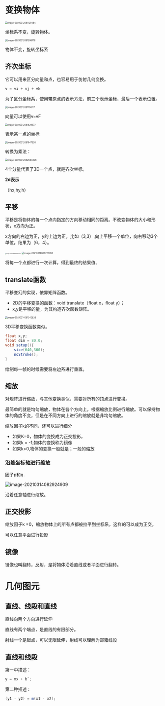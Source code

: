 # 变换物体

<img src="images/image-20210312081129464.png" alt="image-20210312081129464" style="zoom:50%;" />

坐标系不变，旋转物体。

<img src="images/image-20210312081206718.png" alt="image-20210312081206718" style="zoom:50%;" />

物体不变，旋转坐标系

## 齐次坐标

它可以用来区分向量和点，也容易用于仿射几何变换。

```java
v = vi + vj + vk
```

为了区分坐标系，使用带原点的表示方法，前三个表示坐标，最后一个表示位置。

<img src="images/image-20210312081706117.png" alt="image-20210312081706117" style="zoom:50%;" />

向量可以使用v=vF

<img src="images/image-20210312081829977.png" alt="image-20210312081829977" style="zoom:50%;" />

表示某一点的坐标

<img src="images/image-20210312081947520.png" alt="image-20210312081947520" style="zoom:50%;" />

转换为乘法：

<img src="images/image-20210312082644806.png" alt="image-20210312082644806" style="zoom:50%;" />

4个分量代表了3D一个点，就是齐次坐标。

**2d表示**

（hx,hy,h）



## 平移

平移是将物体的每一个点向指定的方向移动相同的距离。不改变物体的大小和形状，x方向为正。

x方向的右边为正，y的上边为正。比如（3,3）,向上平移一个单位，向右移动3个单位。结果为（6，4）。

<img src="images/image-20210314080444125.png" alt="image-20210314080444125" style="zoom:25%;" />



<img src="images/image-20210314080720780.png" alt="image-20210314080720780" style="zoom:50%;" />

将每一个点都进行一次计算，得到最终的结果值、

## translate函数

平移变幻的实现，依靠矩阵函数。

- 2D的平移变换的函数：void translate（float x，float y）；
- x,y是平移的量，为其构造齐次函数矩阵。

<img src="images/image-20210314081342626.png" alt="image-20210314081342626" style="zoom:50%;" />

3D平移变换函数类似。

```java
float x,y;
float dim = 80.0;
void setup(){
    size(640,360);
    noStroke();
}
```

绘制每一帧的时候需要将左边系进行重置。

##  缩放

对矩阵进行缩放，与其他变换类似，需要对所有的顶点进行变换。

最简单的就是均匀缩放，物体在各个方向上，根据缩放比例进行缩放。可以保持物体的角度不变，但是在不同方向上进行的缩放就是非均匀缩放。

缩放因子k的不同，还可以进行细分

- 如果K=0，物体的变换成为正交投影，
- 如果k = -1,物体的变换称为镜像
- 如果k>0,物体的变换一般就是；一般的缩放

### 沿着坐标轴进行缩放

因子p和q.

![image-20210314082924909](images/image-20210314082924909.png)

沿着任意轴进行缩放。



## 正交投影

缩放因子k =0，缩放物体上的所有点都被拉平到坐标系，这样的可以成为正交。

可以任意平面进行投影

## 镜像

镜像也叫翻转，反射，是将物体沿着直线或者平面进行翻转。





# 几何图元

## 直线、线段和直线

直线向两个方向进行延伸

直线有两个端点，是直线的有限部分。

射线一个是起点，可以无限延伸，射线可以理解为邮箱线段

## 直线和线段

第一中描述：

```java
y = mx + b`;
```



第二种描述：

```java
(y1 - y2) = m(x1 - x2);
```



























